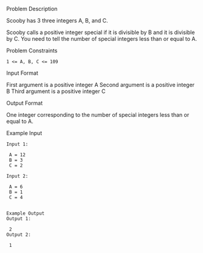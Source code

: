 Problem Description

Scooby has 3 three integers A, B, and C.

Scooby calls a positive integer special if it is divisible by B and it is divisible by C. You need to tell the number of special integers less than or equal to A.



Problem Constraints

    1 <= A, B, C <= 109



Input Format

First argument is a positive integer A
Second argument is a positive integer B
Third argument is a positive integer C



Output Format

One integer corresponding to the number of special integers less than or equal to A.



Example Input

    Input 1:
    
     A = 12
     B = 3
     C = 2
    
    Input 2:
    
     A = 6
     B = 1
     C = 4
    
    
    Example Output
    Output 1:
    
     2
    Output 2:
    
     1
     